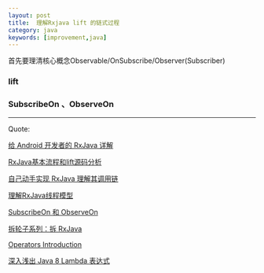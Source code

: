 ```yaml
---
layout: post
title:  理解Rxjava lift 的链式过程
category: java
keywords: [improvement,java]
---
```


首先要理清核心概念Observable/OnSubscribe/Observer(Subscriber)

### lift










### SubscribeOn 、ObserveOn

















---

Quote:

[给 Android 开发者的 RxJava 详解](https://gank.io/post/560e15be2dca930e00da1083#toc_19)

[RxJava基本流程和lift源码分析](http://blog.csdn.net/lzyzsd/article/details/50110355)

[自己动手实现 RxJava 理解其调用链](https://www.diycode.cc/topics/355)

[理解RxJava线程模型](https://blog.saymagic.tech/2016/08/20/understand-rxjava-threading-model.html)

[SubscribeOn 和 ObserveOn](http://blog.piasy.com/AdvancedRxJava/2016/09/16/subscribeon-and-observeon/)

[拆轮子系列：拆 RxJava](http://blog.piasy.com/2016/09/15/Understand-RxJava/)

[Operators Introduction](http://reactivex.io/documentation/operators.html)

[深入浅出 Java 8 Lambda 表达式](http://blog.oneapm.com/apm-tech/226.html)
